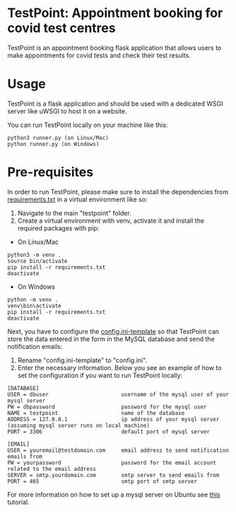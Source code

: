 # TestPoint: Appointment booking for covid test centres

TestPoint is an appointment booking flask application that allows users to make appointments for covid tests and check their test results.

# Usage

TestPoint is a flask application and should be used with a dedicated WSGI server like uWSGI to host it on a website.

You can run TestPoint locally on your machine like this:
```
python3 runner.py (on Linux/Mac)
python runner.py (on Windows)
```

# Pre-requisites

In order to run TestPoint, please make sure to install the dependencies from [requirements.txt](requirements.txt) in a virtual environment like so:

1. Navigate to the main "testpoint" folder.
2. Create a virtual environment with venv, activate it and install the required packages with pip:
- On Linux/Mac
```
python3 -m venv .
source bin/activate
pip install -r requirements.txt
deactivate
```
- On Windows
```
python -m venv .
venv\bin\activate
pip install -r requirements.txt
deactivate
```

Next, you have to configure the [config.ini-template](config.ini-template) so that TestPoint can store the data entered in the form in the MySQL database and send the notification emails:

1. Rename "config.ini-template" to "config.ini".
2. Enter the necessary information. Below you see an example of how to set the configuration if you want to run TestPoint locally:
```
[DATABASE]                          
USER = dbuser                       username of the mysql user of your mysql server
PW = dbpassword                     password for the mysql user
NAME = testpoint                    name of the database
ADDRESS = 127.0.0.1                 ip address of your mysql server (assuming mysql server runs on local machine)
PORT = 3306                         default port of mysql server

[EMAIL]
USER = youremail@testdomain.com     email address to send notification emails from
PW = yourpassword                   password for the email account related to the email address
SERVER = smtp.yourdomain.com        smtp server to send emails from
PORT = 465                          smtp port of smtp server
```

For more information on how to set up a mysql server on Ubuntu see [this](https://www.digitalocean.com/community/tutorials/how-to-install-mysql-on-ubuntu-18-04) tutorial.

